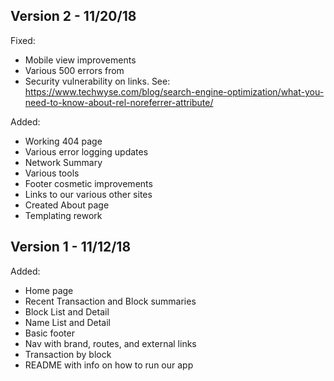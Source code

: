 Version 2 - 11/20/18
-------

Fixed:
- Mobile view improvements
- Various 500 errors from
- Security vulnerability on links. See: https://www.techwyse.com/blog/search-engine-optimization/what-you-need-to-know-about-rel-noreferrer-attribute/

Added:
- Working 404 page
- Various error logging updates
- Network Summary
- Various tools
- Footer cosmetic improvements
- Links to our various other sites
- Created About page
- Templating rework

Version 1 - 11/12/18
--------

Added:
- Home page
- Recent Transaction and Block summaries
- Block List and Detail
- Name List and Detail
- Basic footer
- Nav with brand, routes, and external links
- Transaction by block
- README with info on how to run our app
